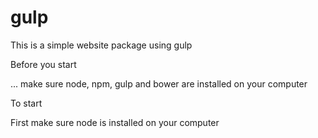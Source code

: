 # gulp

This is a simple website package using gulp

Before you start

... make sure node, npm, gulp and bower are installed on your computer

To start

First make sure node is installed on your computer
